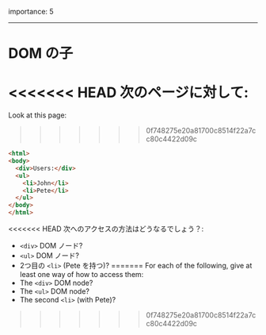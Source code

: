 importance: 5

---

# DOM の子

<<<<<<< HEAD
次のページに対して:
=======
Look at this page:
>>>>>>> 0f748275e20a81700c8514f22a7cc80c4422d09c

```html
<html>
<body>
  <div>Users:</div>
  <ul>
    <li>John</li>
    <li>Pete</li>
  </ul>
</body>
</html>
```

<<<<<<< HEAD
次へのアクセスの方法はどうなるでしょう？:
- `<div>` DOM ノード?
- `<ul>` DOM ノード?
- 2つ目の `<li>` (Pete を持つ)?
=======
For each of the following, give at least one way of how to access them:
- The `<div>` DOM node?
- The `<ul>` DOM node?
- The second `<li>` (with Pete)?
>>>>>>> 0f748275e20a81700c8514f22a7cc80c4422d09c
